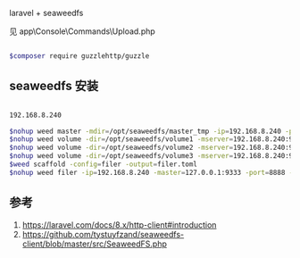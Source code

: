laravel + seaweedfs

见 app\Console\Commands\Upload.php

```bash

$composer require guzzlehttp/guzzle

```

## seaweedfs 安装

```bash

192.168.8.240

$nohup weed master -mdir=/opt/seaweedfs/master_tmp -ip=192.168.8.240 -port=9333 > logs/master.log 2>&1 &
$nohup weed volume -dir=/opt/seaweedfs/volume1 -mserver=192.168.8.240:9333 -ip=192.168.8.240 -port=8081 > logs/volume1.log 2>&1 &
$nohup weed volume -dir=/opt/seaweedfs/volume2 -mserver=192.168.8.240:9333 -ip=192.168.8.240 -port=8082 > logs/volume2.log 2>&1 &
$nohup weed volume -dir=/opt/seaweedfs/volume3 -mserver=192.168.8.240:9333 -ip=192.168.8.240 -port=8083 > logs/volume3.log 2>&1 &
$weed scaffold -config=filer -output=filer.toml
$nohup weed filer -ip=192.168.8.240 -master=127.0.0.1:9333 -port=8888 -ip=192.168.8.240 -port.readonly=7777 -disableDirListing > logs/filer.log 2>&1 &
```

## 参考

1. https://laravel.com/docs/8.x/http-client#introduction
1. https://github.com/tystuyfzand/seaweedfs-client/blob/master/src/SeaweedFS.php
